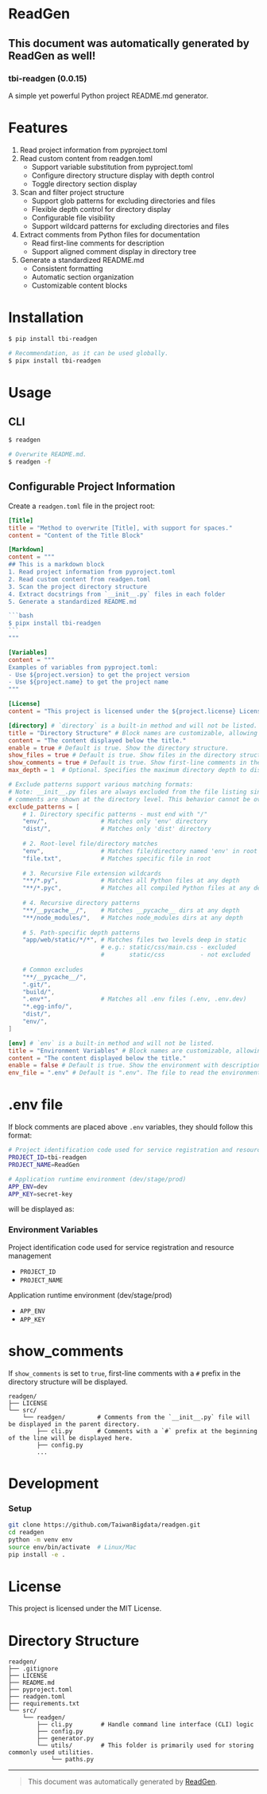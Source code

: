 # ReadGen

## This document was automatically generated by ReadGen as well!
### tbi-readgen (0.0.15)
A simple yet powerful Python project README.md generator.


# Features

1. Read project information from pyproject.toml
2. Read custom content from readgen.toml
    - Support variable substitution from pyproject.toml
    - Configure directory structure display with depth control
    - Toggle directory section display
3. Scan and filter project structure
    - Support glob patterns for excluding directories and files
    - Flexible depth control for directory display
    - Configurable file visibility
    - Support wildcard patterns for excluding directories and files
4. Extract comments from Python files for documentation
    - Read first-line comments for description
    - Support aligned comment display in directory tree
5. Generate a standardized README.md
    - Consistent formatting
    - Automatic section organization
    - Customizable content blocks


# Installation

```bash
$ pip install tbi-readgen

# Recommendation, as it can be used globally.
$ pipx install tbi-readgen
```


# Usage

## CLI
```bash
$ readgen

# Overwrite README.md.
$ readgen -f
```

## Configurable Project Information
Create a `readgen.toml` file in the project root:
````toml
[Title]
title = "Method to overwrite [Title], with support for spaces."
content = "Content of the Title Block"

[Markdown]
content = """
## This is a markdown block
1. Read project information from pyproject.toml
2. Read custom content from readgen.toml
3. Scan the project directory structure
4. Extract docstrings from `__init__.py` files in each folder
5. Generate a standardized README.md

```bash
$ pipx install tbi-readgen
```
"""

[Variables]
content = """
Examples of variables from pyproject.toml:
- Use ${project.version} to get the project version
- Use ${project.name} to get the project name
"""

[License]
content = "This project is licensed under the ${project.license} License."

[directory] # `directory` is a built-in method and will not be listed.
title = "Directory Structure" # Block names are customizable, allowing you to override the default "Directory Structure."
content = "The content displayed below the title."
enable = true # Default is true. Show the directory structure.
show_files = true # Default is true. Show files in the directory structure.
show_comments = true # Default is true. Show first-line comments in the directory structure.
max_depth = 1  # Optional. Specifies the maximum directory depth to display. Omit this line for no limit.

# Exclude patterns support various matching formats:
# Note: __init__.py files are always excluded from the file listing since their 
# comments are shown at the directory level. This behavior cannot be overridden.
exclude_patterns = [
    # 1. Directory specific patterns - must end with "/"
    "env/",               # Matches only 'env' directory
    "dist/",              # Matches only 'dist' directory
    
    # 2. Root-level file/directory matches
    "env",                # Matches file/directory named 'env' in root
    "file.txt",           # Matches specific file in root
    
    # 3. Recursive File extension wildcards
    "**/*.py",            # Matches all Python files at any depth
    "**/*.pyc",           # Matches all compiled Python files at any depth
    
    # 4. Recursive directory patterns
    "**/__pycache__/",    # Matches __pycache__ dirs at any depth
    "**/node_modules/",   # Matches node_modules dirs at any depth
    
    # 5. Path-specific depth patterns
    "app/web/static/*/*", # Matches files two levels deep in static
                          # e.g.: static/css/main.css - excluded
                          #       static/css          - not excluded
    
    # Common excludes
    "**/__pycache__/",
    ".git/",
    "build/",
    ".env*",              # Matches all .env files (.env, .env.dev)
    "*.egg-info/",
    "dist/",
    "env/",
]

[env] # `env` is a built-in method and will not be listed.
title = "Environment Variables" # Block names are customizable, allowing you to override the default "Environment Variables."
content = "The content displayed below the title."
enable = false # Default is true. Show the environment with description from the .env file.
env_file = ".env" # Default is ".env". The file to read the environment variables from.
````

# .env file

If block comments are placed above `.env` variables, they should follow this format:
```sh
# Project identification code used for service registration and resource management
PROJECT_ID=tbi-readgen
PROJECT_NAME=ReadGen

# Application runtime environment (dev/stage/prod)
APP_ENV=dev
APP_KEY=secret-key
```
will be displayed as:

### Environment Variables

Project identification code used for service registration and resource management

- `PROJECT_ID`
- `PROJECT_NAME`

Application runtime environment (dev/stage/prod)

- `APP_ENV`
- `APP_KEY`

# show_comments

If `show_comments` is set to `true`, first-line comments with a `#` prefix in the directory structure will be displayed.
```
readgen/
├── LICENSE
└── src/
    └── readgen/         # Comments from the `__init__.py` file will be displayed in the parent directory.
        ├── cli.py       # Comments with a `#` prefix at the beginning of the line will be displayed here.
        ├── config.py
        ...
```


# Development

### Setup
```bash
git clone https://github.com/TaiwanBigdata/readgen.git
cd readgen
python -m venv env
source env/bin/activate  # Linux/Mac
pip install -e .
```


# License

This project is licensed under the MIT License.


# Directory Structure

```
readgen/
├── .gitignore
├── LICENSE
├── README.md
├── pyproject.toml
├── readgen.toml
├── requirements.txt
└── src/
    └── readgen/
        ├── cli.py        # Handle command line interface (CLI) logic
        ├── config.py
        ├── generator.py
        └── utils/        # This folder is primarily used for storing commonly used utilities.
            └── paths.py
```


---
> This document was automatically generated by [ReadGen](https://github.com/TaiwanBigdata/readgen).
